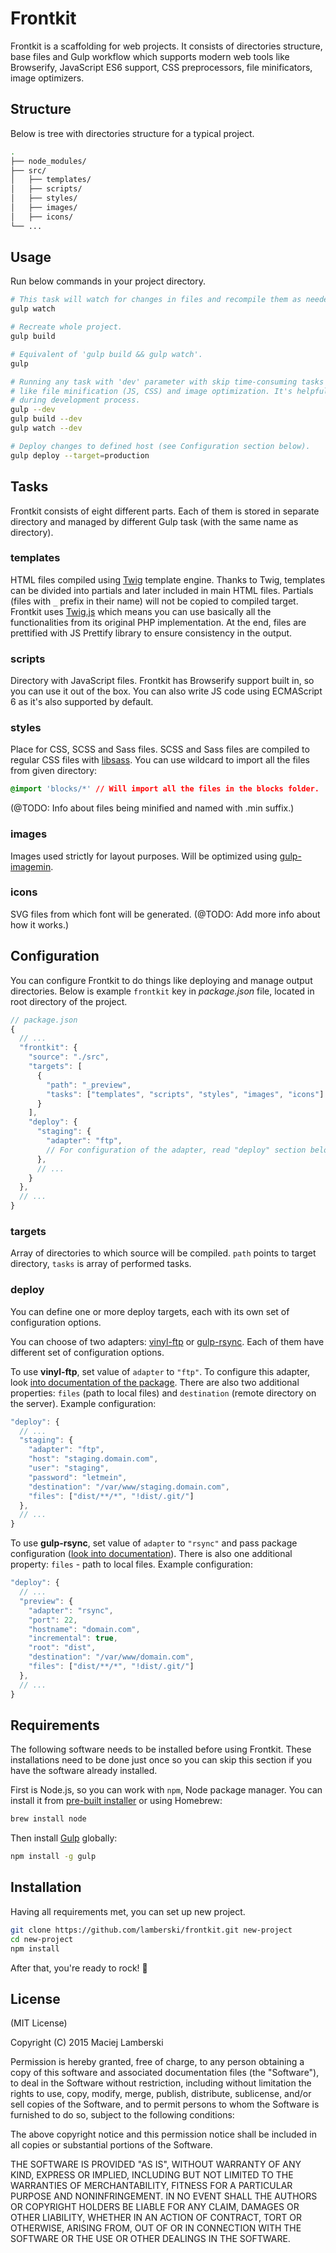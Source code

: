# Frontkit

Frontkit is a scaffolding for web projects. It consists of directories structure, base files and Gulp workflow which supports modern web tools like Browserify, JavaScript ES6 support, CSS preprocessors, file minificators, image optimizers.

## Structure

Below is tree with directories structure for a typical project.

```bash
.
├── node_modules/
├── src/
│   ├── templates/
│   ├── scripts/
│   ├── styles/
│   ├── images/
│   ├── icons/
└── ...
```

## Usage

Run below commands in your project directory.

```bash
# This task will watch for changes in files and recompile them as needed.
gulp watch

# Recreate whole project.
gulp build

# Equivalent of 'gulp build && gulp watch'.
gulp

# Running any task with 'dev' parameter with skip time-consuming tasks
# like file minification (JS, CSS) and image optimization. It's helpful
# during development process.
gulp --dev
gulp build --dev
gulp watch --dev

# Deploy changes to defined host (see Configuration section below).
gulp deploy --target=production
```

## Tasks

Frontkit consists of eight different parts. Each of them is stored in separate directory and managed by different Gulp task (with the same name as directory).

### templates

HTML files compiled using [Twig](http://twig.sensiolabs.org) template engine. Thanks to Twig, templates can be divided into partials and later included in main HTML files. Partials (files with `_` prefix in their name) will not be copied to compiled target. Frontkit uses [Twig.js](https://github.com/justjohn/twig.js) which means you can use basically all the functionalities from its original PHP implementation. At the end, files are prettified with JS Prettify library to ensure consistency in the output.

### scripts

Directory with JavaScript files. Frontkit has Browserify support built in, so you can use it out of the box. You can also write JS code using ECMAScript 6 as it's also supported by default.

### styles

Place for CSS, SCSS and Sass files. SCSS and Sass files are compiled to regular CSS files with [libsass](https://github.com/sass/node-sass). You can use wildcard to import all the files from given directory:

```css
@import 'blocks/*' // Will import all the files in the blocks folder.
```

(@TODO: Info about files being minified and named with .min suffix.)

### images

Images used strictly for layout purposes. Will be optimized using [gulp-imagemin](https://github.com/sindresorhus/gulp-imagemin).

### icons

SVG files from which font will be generated. (@TODO: Add more info about how it works.)

## Configuration

You can configure Frontkit to do things like deploying and manage output directories. Below is example `frontkit` key in _package.json_ file, located in root directory of the project.

```javascript
// package.json
{
  // ...
  "frontkit": {
    "source": "./src",
    "targets": [
      {
        "path": "_preview",
        "tasks": ["templates", "scripts", "styles", "images", "icons"]
      }
    ],
    "deploy": {
      "staging": {
        "adapter": "ftp",
        // For configuration of the adapter, read "deploy" section below.
      },
      // ...
    }
  },
  // ...
}
```

### targets

Array of directories to which source will be compiled. `path` points to target directory, `tasks` is array of performed tasks.

### deploy

You can define one or more deploy targets, each with its own set of configuration options.

You can choose of two adapters: [vinyl-ftp](https://github.com/morris/vinyl-ftp) or [gulp-rsync](https://github.com/jerrysu/gulp-rsync). Each of them have different set of configuration options.

To use **vinyl-ftp**, set value of `adapter` to `"ftp"`. To configure this adapter, look [into documentation of the package](https://github.com/morris/vinyl-ftp#ftpcreate-config-). There are also two additional properties: `files` (path to local files) and `destination` (remote directory on the server). Example configuration:

```javascript
"deploy": {
  // ...
  "staging": {
    "adapter": "ftp",
    "host": "staging.domain.com",
    "user": "staging",
    "password": "letmein",
    "destination": "/var/www/staging.domain.com",
    "files": ["dist/**/*", "!dist/.git/"]
  },
  // ...
}
```

To use **gulp-rsync**, set value of `adapter` to `"rsync"` and pass package configuration ([look into documentation](https://github.com/jerrysu/gulp-rsync#rsyncoptions)). There is also one additional property: `files` - path to local files. Example configuration:

```javascript
"deploy": {
  // ...
  "preview": {
    "adapter": "rsync",
    "port": 22,
    "hostname": "domain.com",
    "incremental": true,
    "root": "dist",
    "destination": "/var/www/domain.com",
    "files": ["dist/**/*", "!dist/.git/"]
  },
  // ...
}
```

## Requirements

The following software needs to be installed before using Frontkit. These installations need to be done just once so you can skip this section if you have the software already installed.

First is Node.js, so you can work with `npm`, Node package manager. You can install it from [pre-built installer](http://nodejs.org) or using Homebrew:

```bash
brew install node
```

Then install [Gulp](http://gulpjs.com) globally:

```bash
npm install -g gulp
```

## Installation

Having all requirements met, you can set up new project.

```bash
git clone https://github.com/lamberski/frontkit.git new-project
cd new-project
npm install
```

After that, you're ready to rock! :metal:

## License

(MIT License)

Copyright (C) 2015 Maciej Lamberski

Permission is hereby granted, free of charge, to any person obtaining a copy of this software and associated documentation files (the "Software"), to deal in the Software without restriction, including without limitation the rights to use, copy, modify, merge, publish, distribute, sublicense, and/or sell copies of the Software, and to permit persons to whom the Software is furnished to do so, subject to the following conditions:

The above copyright notice and this permission notice shall be included in all copies or substantial portions of the Software.

THE SOFTWARE IS PROVIDED "AS IS", WITHOUT WARRANTY OF ANY KIND, EXPRESS OR IMPLIED, INCLUDING BUT NOT LIMITED TO THE WARRANTIES OF MERCHANTABILITY, FITNESS FOR A PARTICULAR PURPOSE AND NONINFRINGEMENT. IN NO EVENT SHALL THE AUTHORS OR COPYRIGHT HOLDERS BE LIABLE FOR ANY CLAIM, DAMAGES OR OTHER LIABILITY, WHETHER IN AN ACTION OF CONTRACT, TORT OR OTHERWISE, ARISING FROM, OUT OF OR IN CONNECTION WITH THE SOFTWARE OR THE USE OR OTHER DEALINGS IN THE SOFTWARE.
